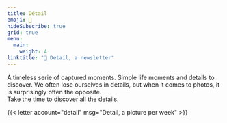 ```yaml
---
title: Détail
emoji: 👀
hideSubscribe: true
grid: true
menu:
  main:
    weight: 4
linktitle: "👀 Detail, a newsletter"
---
```


A timeless serie of captured moments. Simple life moments and details to discover. We often lose ourselves in details, but when it comes to photos, it is surprisingly often the opposite.  
Take the time to discover all the details.

{{< letter account="detail" msg="Detail, a picture per week" >}}
